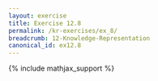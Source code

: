 ```yaml
---
layout: exercise
title: Exercise 12.8
permalink: /kr-exercises/ex_8/
breadcrumb: 12-Knowledge-Representation
canonical_id: ex12.8
---
```


{% include mathjax_support %}
